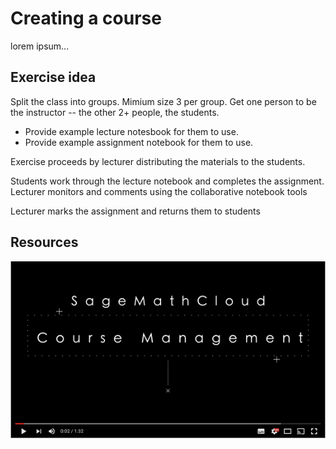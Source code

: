 # Creating a course

lorem ipsum...

## Exercise idea

Split the class into groups. Mimium size 3 per group.
Get one person to be the instructor -- the other 2+ people, the students.

* Provide example lecture notesbook for them to use.
* Provide example assignment notebook for them to use.

Exercise proceeds by lecturer distributing the materials to the students.

Students work through the lecture notebook and completes the assignment.
Lecturer monitors and comments using the collaborative notebook tools

Lecturer marks the assignment and returns them to students

## Resources

[![SMC Course Management](./assets/smc_course_management.png)](https://www.youtube.com/watch?v=oqCVNue0uL0)
